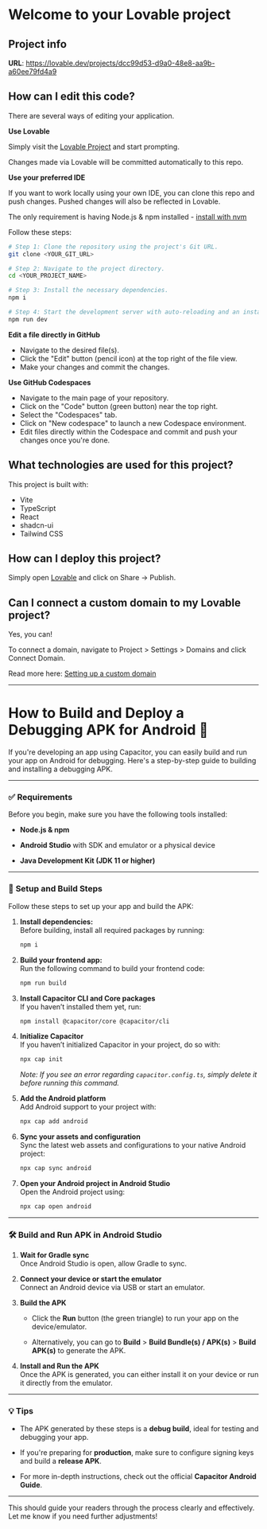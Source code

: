 # Welcome to your Lovable project

## Project info

**URL**: https://lovable.dev/projects/dcc99d53-d9a0-48e8-aa9b-a60ee79fd4a9

## How can I edit this code?

There are several ways of editing your application.

**Use Lovable**

Simply visit the [Lovable Project](https://lovable.dev/projects/dcc99d53-d9a0-48e8-aa9b-a60ee79fd4a9) and start prompting.

Changes made via Lovable will be committed automatically to this repo.

**Use your preferred IDE**

If you want to work locally using your own IDE, you can clone this repo and push changes. Pushed changes will also be reflected in Lovable.

The only requirement is having Node.js & npm installed - [install with nvm](https://github.com/nvm-sh/nvm#installing-and-updating)

Follow these steps:

```sh
# Step 1: Clone the repository using the project's Git URL.
git clone <YOUR_GIT_URL>

# Step 2: Navigate to the project directory.
cd <YOUR_PROJECT_NAME>

# Step 3: Install the necessary dependencies.
npm i

# Step 4: Start the development server with auto-reloading and an instant preview.
npm run dev
```

**Edit a file directly in GitHub**

- Navigate to the desired file(s).
- Click the "Edit" button (pencil icon) at the top right of the file view.
- Make your changes and commit the changes.

**Use GitHub Codespaces**

- Navigate to the main page of your repository.
- Click on the "Code" button (green button) near the top right.
- Select the "Codespaces" tab.
- Click on "New codespace" to launch a new Codespace environment.
- Edit files directly within the Codespace and commit and push your changes once you're done.

## What technologies are used for this project?

This project is built with:

- Vite
- TypeScript
- React
- shadcn-ui
- Tailwind CSS

## How can I deploy this project?

Simply open [Lovable](https://lovable.dev/projects/dcc99d53-d9a0-48e8-aa9b-a60ee79fd4a9) and click on Share -> Publish.

## Can I connect a custom domain to my Lovable project?

Yes, you can!

To connect a domain, navigate to Project > Settings > Domains and click Connect Domain.

Read more here: [Setting up a custom domain](https://docs.lovable.dev/tips-tricks/custom-domain#step-by-step-guide)

---

# How to Build and Deploy a Debugging APK for Android 📱

If you're developing an app using Capacitor, you can easily build and run your app on Android for debugging. Here's a step-by-step guide to building and installing a debugging APK.

---

### ✅ **Requirements**

Before you begin, make sure you have the following tools installed:

-   **Node.js & npm**
    
-   **Android Studio** with SDK and emulator or a physical device
    
-   **Java Development Kit (JDK 11 or higher)**
    
---

### 🧩 **Setup and Build Steps**

Follow these steps to set up your app and build the APK:

1.  **Install dependencies:**  
    Before building, install all required packages by running:  
    
    ```bash
    npm i
    ```

2.  **Build your frontend app:**  
    Run the following command to build your frontend code:
    
    ```bash
    npm run build
    ```
    
3.  **Install Capacitor CLI and Core packages**  
    If you haven’t installed them yet, run:
    
    ```bash
    npm install @capacitor/core @capacitor/cli
    ```
    
4.  **Initialize Capacitor**  
    If you haven’t initialized Capacitor in your project, do so with:
    
    ```bash
    npx cap init
    ```
    
    *Note: If you see an error regarding `capacitor.config.ts`, simply delete it before running this command.*
    
5.  **Add the Android platform**  
    Add Android support to your project with:
    
    ```bash
    npx cap add android
    ```
    
6.  **Sync your assets and configuration**  
    Sync the latest web assets and configurations to your native Android project:
    
    ```bash
    npx cap sync android
    ```
    
7.  **Open your Android project in Android Studio**  
    Open the Android project using:
    
    ```bash
    npx cap open android
    ```
    
---


### 🛠 **Build and Run APK in Android Studio**

1.  **Wait for Gradle sync**  
    Once Android Studio is open, allow Gradle to sync.
    
2.  **Connect your device or start the emulator**  
    Connect an Android device via USB or start an emulator.
    
3.  **Build the APK**
    
    -   Click the **Run** button (the green triangle) to run your app on the device/emulator.
        
    -   Alternatively, you can go to **Build** > **Build Bundle(s) / APK(s)** > **Build APK(s)** to generate the APK.
        
4.  **Install and Run the APK**  
    Once the APK is generated, you can either install it on your device or run it directly from the emulator.
    

---

### 💡 **Tips**

-   The APK generated by these steps is a **debug build**, ideal for testing and debugging your app.
    
-   If you're preparing for **production**, make sure to configure signing keys and build a **release APK**.
    
-   For more in-depth instructions, check out the official **Capacitor Android Guide**.
    

---

This should guide your readers through the process clearly and effectively. Let me know if you need further adjustments!
